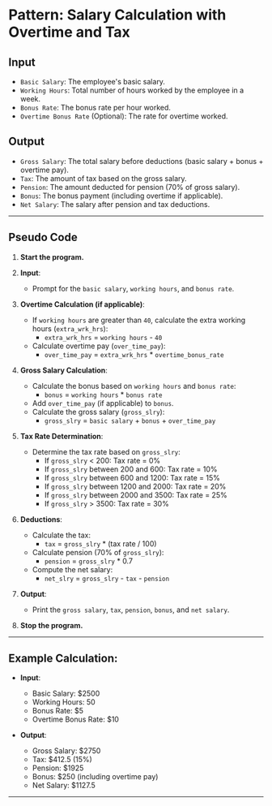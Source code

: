 # **Pattern: Salary Calculation with Overtime and Tax**

## **Input**
- `Basic Salary`: The employee's basic salary.
- `Working Hours`: Total number of hours worked by the employee in a week.
- `Bonus Rate`: The bonus rate per hour worked.
- `Overtime Bonus Rate` (Optional): The rate for overtime worked.

## **Output**
- `Gross Salary`: The total salary before deductions (basic salary + bonus + overtime pay).
- `Tax`: The amount of tax based on the gross salary.
- `Pension`: The amount deducted for pension (70% of gross salary).
- `Bonus`: The bonus payment (including overtime if applicable).
- `Net Salary`: The salary after pension and tax deductions.

---

## **Pseudo Code**

1. **Start the program.**

2. **Input**:
   - Prompt for the `basic salary`, `working hours`, and `bonus rate`.

3. **Overtime Calculation (if applicable)**:
   - If `working hours` are greater than `40`, calculate the extra working hours (`extra_wrk_hrs`):
     - `extra_wrk_hrs` = `working hours` - `40`
   - Calculate overtime pay (`over_time_pay`):
     - `over_time_pay` = `extra_wrk_hrs` * `overtime_bonus_rate`

4. **Gross Salary Calculation**:
   - Calculate the bonus based on `working hours` and `bonus rate`:
     - `bonus` = `working hours` * `bonus rate`
   - Add `over_time_pay` (if applicable) to `bonus`.
   - Calculate the gross salary (`gross_slry`):
     - `gross_slry` = `basic salary` + `bonus` + `over_time_pay`

5. **Tax Rate Determination**:
   - Determine the tax rate based on `gross_slry`:
     - If `gross_slry` < 200: Tax rate = 0%
     - If `gross_slry` between 200 and 600: Tax rate = 10%
     - If `gross_slry` between 600 and 1200: Tax rate = 15%
     - If `gross_slry` between 1200 and 2000: Tax rate = 20%
     - If `gross_slry` between 2000 and 3500: Tax rate = 25%
     - If `gross_slry` > 3500: Tax rate = 30%

6. **Deductions**:
   - Calculate the tax:
     - `tax` = `gross_slry` * (tax rate / 100)
   - Calculate pension (70% of `gross_slry`):
     - `pension` = `gross_slry` * 0.7
   - Compute the net salary:
     - `net_slry` = `gross_slry` - `tax` - `pension`

7. **Output**:
   - Print the `gross salary`, `tax`, `pension`, `bonus`, and `net salary`.

8. **Stop the program.**

---

## **Example Calculation**:
- **Input**:
  - Basic Salary: $2500
  - Working Hours: 50
  - Bonus Rate: $5
  - Overtime Bonus Rate: $10

- **Output**:
  - Gross Salary: $2750
  - Tax: $412.5 (15%)
  - Pension: $1925
  - Bonus: $250 (including overtime pay)
  - Net Salary: $1127.5

---


